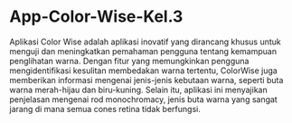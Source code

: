 # App-Color-Wise-Kel.3

Aplikasi Color Wise adalah aplikasi inovatif yang dirancang khusus untuk menguji dan meningkatkan pemahaman pengguna tentang kemampuan penglihatan warna. Dengan fitur yang memungkinkan pengguna mengidentifikasi kesulitan membedakan warna tertentu, ColorWise juga memberikan informasi mengenai jenis-jenis kebutaan warna, seperti buta warna merah-hijau dan biru-kuning. Selain itu, aplikasi ini menyajikan penjelasan mengenai rod monochromacy, jenis buta warna yang sangat jarang di mana semua cones retina tidak berfungsi.
